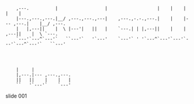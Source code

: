         
        ,---.          |                  |                   |    |    |         |    |
        |---.,---.,---.|__/ ,---.,---.,---|    ,---.,-.-.,---.|    |    |--- ,---.|    |__/ ,---.
        |   |,---||    |  \ |---'|   ||   |    `---.| | |,---||    |    |    ,---||    |  \ `---.
        `---'`---^`---'`   ``---'`   '`---'    `---'` ' '`---^`---'`---'`---'`---^`---'`   ``---'




        |     |
        |,---.|--- ,---.,---.
        ||   ||    |    |   |
        ``   '`---'`    `---'



















































































slide 001
